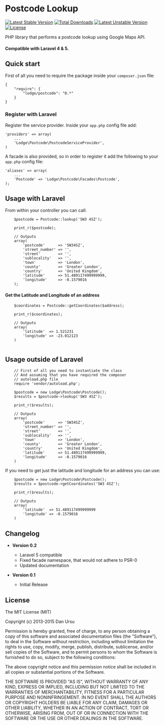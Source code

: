 Postcode Lookup
===============
[![Latest Stable Version](https://poser.pugx.org/lodge/postcode-lookup/v/stable.svg)](https://packagist.org/packages/lodge/postcode-lookup) [![Total Downloads](https://poser.pugx.org/lodge/postcode-lookup/downloads.svg)](https://packagist.org/packages/lodge/postcode-lookup) [![Latest Unstable Version](https://poser.pugx.org/lodge/postcode-lookup/v/unstable.svg)](https://packagist.org/packages/lodge/postcode-lookup) [![License](https://poser.pugx.org/lodge/postcode-lookup/license.svg)](https://packagist.org/packages/lodge/postcode-lookup)

PHP library that performs a postcode lookup using Google Maps API.

#### Compatible with Laravel 4 & 5.

## Quick start

First of all you need to require the package inside your `composer.json` file:

```
{
    "require": {
        "lodge/postcode": "0.*"
    }
}
```

### Register with Laravel

Register the service provider. Inside your `app.php` config file add:

```
'providers' => array(
	...
	'Lodge\Postcode\PostcodeServiceProvider',
)
```

A facade is also provided, so in order to register it add the following to your `app.php` config file:

```
'aliases' => array(
	...
	'Postcode' => 'Lodge\Postcode\Facades\Postcode',
);
```

## Usage with Laravel

From within your controller you can call:

```
	$postcode = Postcode::lookup('SW3 4SZ');
	
	print_r($postcode);
	
	// Outputs
	array(
		'postcode'      => 'SW34SZ',
		'street_number' => '',
		'street'        => '',
		'sublocality'   => '',
		'town'          => 'London',
		'county'        => 'Greater London',
		'country'       => 'United Kingdom',
		'latitude'      => 51.489117499999999,
		'longitude'     => -0.1579016
	);
```

#### Get the Latitude and Longitude of an address

```
	$coordinates = Postcode::getCoordinates($address);
	
	print_r($coordinates);
	
	// Outputs
	array(
		'latitude'  => 1.521231
		'longitude' => -23.012123
	)
	
```

## Usage outside of Laravel

```
	// First of all you need to instantiate the class
	// And assuming that you have required the composer
	// autoload.php file
	require 'vendor/autoload.php';
	
	$postcode = new Lodge\Postcode\Postcode();
	$results = $postcode->lookup('SW3 4SZ');
	
	print_r($results);
	
	// Outputs
	array(
		'postcode'      => 'SW34SZ',
		'street_number' => '',
		'street'        => '',
		'sublocality'   => '',
		'town'          => 'London',
		'county'        => 'Greater London',
		'country'       => 'United Kingdom',
		'latitude'      => 51.489117499999999,
		'longitude'     => -0.1579016
	)
```

If you need to get just the latitude and longitude for an address you can use:

```
	$postcode = new Lodge\Postcode\Postcode();
	$results = $postcode->getCoordinates('SW3 4SZ');
	
	print_r($results);
	
	// Outputs
	array(
		'latitude'  => 51.489117499999999
		'longitude' => -0.1579016
	)
```

## Changelog

* **Version 0.2** 
	* Laravel 5 compatible
	* Fixed facade namespace, that would not adhere to PSR-0
	* Updated documentation

* **Version 0.1** 
 	* Initial Release
 	
## License

The MIT License (MIT)

Copyright (c) 2013-2015 Dan Ursu

Permission is hereby granted, free of charge, to any person obtaining a copy
of this software and associated documentation files (the "Software"), to deal
in the Software without restriction, including without limitation the rights
to use, copy, modify, merge, publish, distribute, sublicense, and/or sell
copies of the Software, and to permit persons to whom the Software is
furnished to do so, subject to the following conditions:

The above copyright notice and this permission notice shall be included in
all copies or substantial portions of the Software.

THE SOFTWARE IS PROVIDED "AS IS", WITHOUT WARRANTY OF ANY KIND, EXPRESS OR
IMPLIED, INCLUDING BUT NOT LIMITED TO THE WARRANTIES OF MERCHANTABILITY,
FITNESS FOR A PARTICULAR PURPOSE AND NONINFRINGEMENT. IN NO EVENT SHALL THE
AUTHORS OR COPYRIGHT HOLDERS BE LIABLE FOR ANY CLAIM, DAMAGES OR OTHER
LIABILITY, WHETHER IN AN ACTION OF CONTRACT, TORT OR OTHERWISE, ARISING FROM,
OUT OF OR IN CONNECTION WITH THE SOFTWARE OR THE USE OR OTHER DEALINGS IN
THE SOFTWARE.

